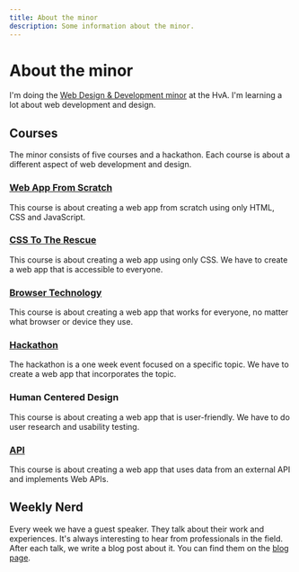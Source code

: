 ```yaml
---
title: About the minor
description: Some information about the minor.
---
```


# About the minor

I'm doing the [Web Design & Development minor](https://everythingweb.org/) at the HvA. I'm learning a lot about web development and design.

## Courses

The minor consists of five courses and a hackathon. Each course is about a different aspect of web development and design.

### [Web App From Scratch](/blog/web-app-from-scratch)

This course is about creating a web app from scratch using only HTML, CSS and JavaScript.

### [CSS To The Rescue](/blog/css-to-the-rescue)

This course is about creating a web app using only CSS. We have to create a web app that is accessible to everyone.

### [Browser Technology](/blog/browser-technology)

This course is about creating a web app that works for everyone, no matter what browser or device they use.

### [Hackathon](/blog/hackathon)

The hackathon is a one week event focused on a specific topic. We have to create a web app that incorporates the topic.

### Human Centered Design

<!--### [Human Centered Design](/blog/human-centered-design)-->

This course is about creating a web app that is user-friendly. We have to do user research and usability testing.

### [API](/blog/api)

This course is about creating a web app that uses data from an external API and implements Web APIs.

## Weekly Nerd

Every week we have a guest speaker. They talk about their work and experiences. It's always interesting to hear from professionals in the field. After each talk, we write a blog post about it. You can find them on the [blog page](/blog).
